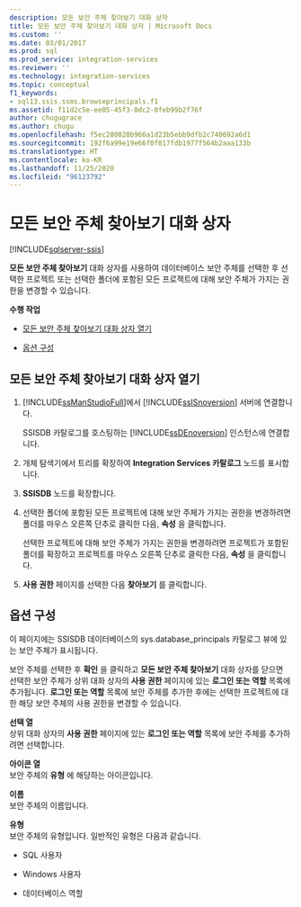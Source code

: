 ```yaml
---
description: 모든 보안 주체 찾아보기 대화 상자
title: 모든 보안 주체 찾아보기 대화 상자 | Microsoft Docs
ms.custom: ''
ms.date: 03/01/2017
ms.prod: sql
ms.prod_service: integration-services
ms.reviewer: ''
ms.technology: integration-services
ms.topic: conceptual
f1_keywords:
- sql13.ssis.ssms.browseprincipals.f1
ms.assetid: f11d2c5e-ee05-45f3-8dc2-0feb99b2f76f
author: chugugrace
ms.author: chugu
ms.openlocfilehash: f5ec280020b966a1d23b5ebb9dfb2c740692a6d1
ms.sourcegitcommit: 192f6a99e19e66f0f817fdb1977f564b2aaa133b
ms.translationtype: HT
ms.contentlocale: ko-KR
ms.lasthandoff: 11/25/2020
ms.locfileid: "96123792"
---
```

# <a name="browse-all-principals-dialog-box"></a>모든 보안 주체 찾아보기 대화 상자

[!INCLUDE[sqlserver-ssis](../../includes/applies-to-version/sqlserver-ssis.md)]


  **모든 보안 주체 찾아보기** 대화 상자를 사용하여 데이터베이스 보안 주체를 선택한 후 선택한 프로젝트 또는 선택한 폴더에 포함된 모든 프로젝트에 대해 보안 주체가 가지는 권한을 변경할 수 있습니다.  
  
 **수행 작업**  
  
-   [모든 보안 주체 찾아보기 대화 상자 열기](#open_dialog)  
  
-   [옵션 구성](#options)  
  
##  <a name="open-the-browse-all-principals-dialog-box"></a><a name="open_dialog"></a> 모든 보안 주체 찾아보기 대화 상자 열기  
  
1.  [!INCLUDE[ssManStudioFull](../../includes/ssmanstudiofull-md.md)]에서 [!INCLUDE[ssISnoversion](../../includes/ssisnoversion-md.md)] 서버에 연결합니다.  
  
     SSISDB 카탈로그를 호스팅하는 [!INCLUDE[ssDEnoversion](../../includes/ssdenoversion-md.md)] 인스턴스에 연결합니다.  
  
2.  개체 탐색기에서 트리를 확장하여 **Integration Services 카탈로그** 노드를 표시합니다.  
  
3.  **SSISDB** 노드를 확장합니다.  
  
4.  선택한 폴더에 포함된 모든 프로젝트에 대해 보안 주체가 가지는 권한을 변경하려면 폴더를 마우스 오른쪽 단추로 클릭한 다음, **속성** 을 클릭합니다.  
  
     선택한 프로젝트에 대해 보안 주체가 가지는 권한을 변경하려면 프로젝트가 포함된 폴더를 확장하고 프로젝트를 마우스 오른쪽 단추로 클릭한 다음, **속성** 을 클릭합니다.  
  
5.  **사용 권한** 페이지를 선택한 다음 **찾아보기** 를 클릭합니다.  
  
##  <a name="configure-the-options"></a><a name="options"></a> 옵션 구성  
 이 페이지에는 SSISDB 데이터베이스의 sys.database_principals 카탈로그 뷰에 있는 보안 주체가 표시됩니다.  
  
 보안 주체를 선택한 후 **확인** 을 클릭하고 **모든 보안 주체 찾아보기** 대화 상자를 닫으면 선택한 보안 주체가 상위 대화 상자의 **사용 권한** 페이지에 있는 **로그인 또는 역할** 목록에 추가됩니다. **로그인 또는 역할** 목록에 보안 주체를 추가한 후에는 선택한 프로젝트에 대한 해당 보안 주체의 사용 권한을 변경할 수 있습니다.  
  
 **선택 열**  
 상위 대화 상자의 **사용 권한** 페이지에 있는 **로그인 또는 역할** 목록에 보안 주체를 추가하려면 선택합니다.  
  
 **아이콘 열**  
 보안 주체의 **유형** 에 해당하는 아이콘입니다.  
  
 **이름**  
 보안 주체의 이름입니다.  
  
 **유형**  
 보안 주체의 유형입니다. 일반적인 유형은 다음과 같습니다.  
  
-   SQL 사용자  
  
-   Windows 사용자  
  
-   데이터베이스 역할  
  
  
